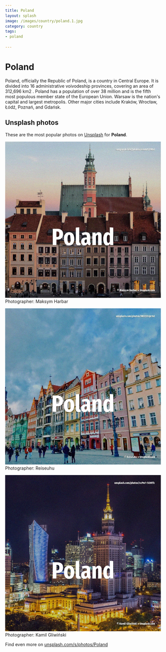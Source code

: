 ```yaml
---
title: Poland
layout: splash
image: /images/country/poland.1.jpg
category: country
tags:
- poland

---
```

# Poland

Poland, officially the Republic of Poland, is a country in Central Europe. It is divided into 16 administrative voivodeship provinces, covering an area of 312,696 km2 . Poland has a population of over 38 million and is the fifth most populous member state of the  European Union. Warsaw is the nation's capital and largest metropolis. Other major cities include Kraków, Wrocław, Łódź, Poznań, and Gdańsk. 

 
## Unsplash photos
These are the most popular photos on [Unsplash](https://unsplash.com) for **Poland**.
 
![Poland](/images/country/poland.1.jpg)
Photographer:  Maksym Harbar
 
![Poland](/images/country/poland.2.jpg)
Photographer:  Reiseuhu
 
![Poland](/images/country/poland.3.jpg)
Photographer:  Kamil Gliwiński
 
Find even more on [unsplash.com/s/photos/Poland](https://unsplash.com/s/photos/Poland)
 
